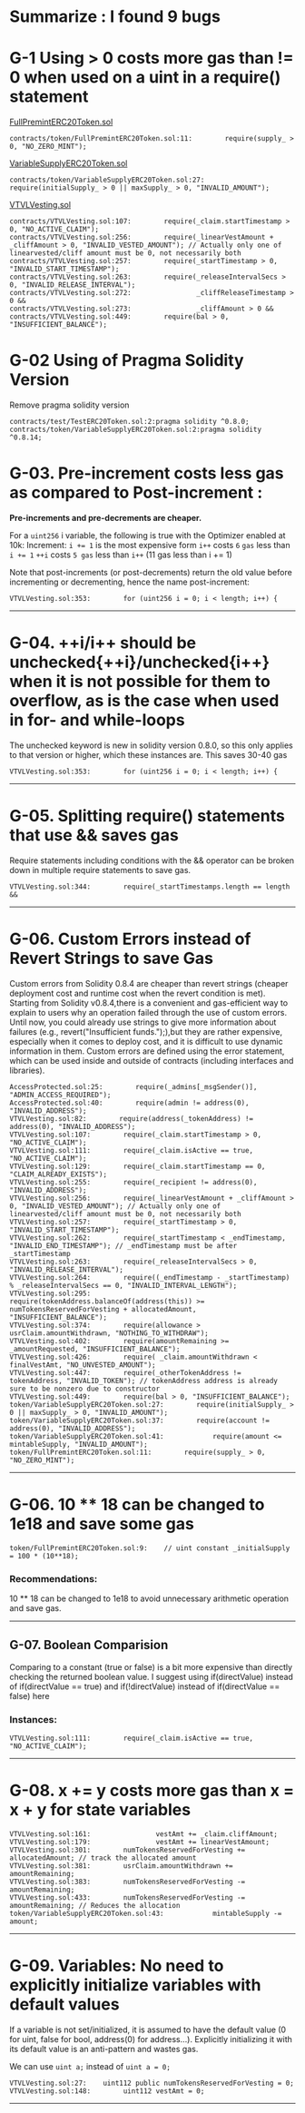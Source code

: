 # Summarize : I found 9 bugs 
# G-1 Using > 0 costs more gas than != 0 when used on a uint in a require() statement

[FullPremintERC20Token.sol](https://github.com/code-423n4/2022-09-vtvl/blob/main/contracts/token/FullPremintERC20Token.sol#L11)
```
contracts/token/FullPremintERC20Token.sol:11:        require(supply_ > 0, "NO_ZERO_MINT");
```
[VariableSupplyERC20Token.sol](https://github.com/code-423n4/2022-09-vtvl/blob/main/contracts/token/VariableSupplyERC20Token.sol#L27)
```
contracts/token/VariableSupplyERC20Token.sol:27:        require(initialSupply_ > 0 || maxSupply_ > 0, "INVALID_AMOUNT");
```
[VTVLVesting.sol](https://github.com/code-423n4/2022-09-vtvl/blob/main/contracts/VTVLVesting.sol)
```
contracts/VTVLVesting.sol:107:        require(_claim.startTimestamp > 0, "NO_ACTIVE_CLAIM");
contracts/VTVLVesting.sol:256:        require(_linearVestAmount + _cliffAmount > 0, "INVALID_VESTED_AMOUNT"); // Actually only one of linearvested/cliff amount must be 0, not necessarily both
contracts/VTVLVesting.sol:257:        require(_startTimestamp > 0, "INVALID_START_TIMESTAMP");
contracts/VTVLVesting.sol:263:        require(_releaseIntervalSecs > 0, "INVALID_RELEASE_INTERVAL");
contracts/VTVLVesting.sol:272:                _cliffReleaseTimestamp > 0 && 
contracts/VTVLVesting.sol:273:                _cliffAmount > 0 && 
contracts/VTVLVesting.sol:449:        require(bal > 0, "INSUFFICIENT_BALANCE");
```

# G-02 Using of Pragma Solidity Version
 Remove pragma solidity version 
 
```
contracts/test/TestERC20Token.sol:2:pragma solidity ^0.8.0;
contracts/token/VariableSupplyERC20Token.sol:2:pragma solidity ^0.8.14;
```

# G-03. Pre-increment costs less gas as compared to Post-increment :
**Pre-increments and pre-decrements are cheaper.**

For a `uint256` i variable, the following is true with the Optimizer enabled at 10k:
Increment:
`i += 1` is the most expensive form
`i++` costs `6` `gas` less than `i += 1`
`++i` costs `5 gas` less than `i++` (11 gas less than i += 1)

Note that post-increments (or post-decrements) return the old value before incrementing or decrementing, hence the name post-increment:


```
VTVLVesting.sol:353:        for (uint256 i = 0; i < length; i++) {
``` 


-----

# G-04. ++i/i++ should be unchecked{++i}/unchecked{i++} when it is not possible for them to overflow, as is the case when used in for- and while-loops

The unchecked keyword is new in solidity version 0.8.0, so this only applies to that version or higher, which these instances are. This saves 30-40 gas 
```
VTVLVesting.sol:353:        for (uint256 i = 0; i < length; i++) {
``` 
-----
# G-05. Splitting require() statements that use && saves gas

Require statements including conditions with the && operator can be broken down in multiple require statements to save gas.


```
VTVLVesting.sol:344:        require(_startTimestamps.length == length &&
``` 


-----

# G-06. Custom Errors instead of Revert Strings to save Gas

Custom errors from Solidity 0.8.4 are cheaper than revert strings (cheaper deployment cost and runtime cost when the revert condition is met). Starting from Solidity v0.8.4,there is a convenient and gas-efficient way to explain to users why an operation failed through the use of custom errors. Until now, you could already use strings to give more information about failures (e.g., revert("Insufficient funds.");),but they are rather expensive, especially when it comes to deploy cost, and it is difficult to use dynamic information in them.
Custom errors are defined using the error statement, which can be used inside and outside of contracts (including interfaces and libraries).


```
AccessProtected.sol:25:        require(_admins[_msgSender()], "ADMIN_ACCESS_REQUIRED");
AccessProtected.sol:40:        require(admin != address(0), "INVALID_ADDRESS");
VTVLVesting.sol:82:        require(address(_tokenAddress) != address(0), "INVALID_ADDRESS");
VTVLVesting.sol:107:        require(_claim.startTimestamp > 0, "NO_ACTIVE_CLAIM");
VTVLVesting.sol:111:        require(_claim.isActive == true, "NO_ACTIVE_CLAIM");
VTVLVesting.sol:129:        require(_claim.startTimestamp == 0, "CLAIM_ALREADY_EXISTS");
VTVLVesting.sol:255:        require(_recipient != address(0), "INVALID_ADDRESS");
VTVLVesting.sol:256:        require(_linearVestAmount + _cliffAmount > 0, "INVALID_VESTED_AMOUNT"); // Actually only one of linearvested/cliff amount must be 0, not necessarily both
VTVLVesting.sol:257:        require(_startTimestamp > 0, "INVALID_START_TIMESTAMP");
VTVLVesting.sol:262:        require(_startTimestamp < _endTimestamp, "INVALID_END_TIMESTAMP"); // _endTimestamp must be after _startTimestamp
VTVLVesting.sol:263:        require(_releaseIntervalSecs > 0, "INVALID_RELEASE_INTERVAL");
VTVLVesting.sol:264:        require((_endTimestamp - _startTimestamp) % _releaseIntervalSecs == 0, "INVALID_INTERVAL_LENGTH");
VTVLVesting.sol:295:        require(tokenAddress.balanceOf(address(this)) >= numTokensReservedForVesting + allocatedAmount, "INSUFFICIENT_BALANCE");
VTVLVesting.sol:374:        require(allowance > usrClaim.amountWithdrawn, "NOTHING_TO_WITHDRAW");
VTVLVesting.sol:402:        require(amountRemaining >= _amountRequested, "INSUFFICIENT_BALANCE");
VTVLVesting.sol:426:        require( _claim.amountWithdrawn < finalVestAmt, "NO_UNVESTED_AMOUNT");
VTVLVesting.sol:447:        require(_otherTokenAddress != tokenAddress, "INVALID_TOKEN"); // tokenAddress address is already sure to be nonzero due to constructor
VTVLVesting.sol:449:        require(bal > 0, "INSUFFICIENT_BALANCE");
token/VariableSupplyERC20Token.sol:27:        require(initialSupply_ > 0 || maxSupply_ > 0, "INVALID_AMOUNT");
token/VariableSupplyERC20Token.sol:37:        require(account != address(0), "INVALID_ADDRESS");
token/VariableSupplyERC20Token.sol:41:            require(amount <= mintableSupply, "INVALID_AMOUNT");
token/FullPremintERC20Token.sol:11:        require(supply_ > 0, "NO_ZERO_MINT");
``` 



-----

# G-06. 10 ** 18 can be changed to 1e18 and save some gas


```
token/FullPremintERC20Token.sol:9:    // uint constant _initialSupply = 100 * (10**18);
``` 

### Recommendations:
10 ** 18 can be changed to 1e18 to avoid unnecessary arithmetic operation and save gas.

-----

## G-07. Boolean Comparision

Comparing to a constant (true or false) is a bit more expensive than directly checking the returned boolean value. I suggest using if(directValue) instead of if(directValue == true) and if(!directValue) instead of if(directValue == false) here

### Instances:

```
VTVLVesting.sol:111:        require(_claim.isActive == true, "NO_ACTIVE_CLAIM");
``` 



-----

# G-08. x += y costs more gas than x = x + y for state variables


```
VTVLVesting.sol:161:                vestAmt += _claim.cliffAmount;
VTVLVesting.sol:179:                vestAmt += linearVestAmount;
VTVLVesting.sol:301:        numTokensReservedForVesting += allocatedAmount; // track the allocated amount
VTVLVesting.sol:381:        usrClaim.amountWithdrawn += amountRemaining;
VTVLVesting.sol:383:        numTokensReservedForVesting -= amountRemaining;
VTVLVesting.sol:433:        numTokensReservedForVesting -= amountRemaining; // Reduces the allocation
token/VariableSupplyERC20Token.sol:43:            mintableSupply -= amount;
``` 

-----

# G-09. Variables: No need to explicitly initialize variables with default values

If a variable is not set/initialized, it is assumed to have the default value (0 for uint, false for bool, address(0) for address…). Explicitly initializing it with its default value is an anti-pattern and wastes gas.

We can use `uint a;` instead of `uint a = 0;`

```
VTVLVesting.sol:27:    uint112 public numTokensReservedForVesting = 0;
VTVLVesting.sol:148:        uint112 vestAmt = 0;
``` 


-----
